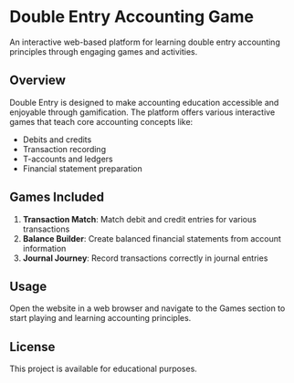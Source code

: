 # Double Entry Accounting Game

An interactive web-based platform for learning double entry accounting principles through engaging games and activities.

## Overview

Double Entry is designed to make accounting education accessible and enjoyable through gamification. The platform offers various interactive games that teach core accounting concepts like:

- Debits and credits
- Transaction recording
- T-accounts and ledgers
- Financial statement preparation

## Games Included

1. **Transaction Match**: Match debit and credit entries for various transactions
2. **Balance Builder**: Create balanced financial statements from account information
3. **Journal Journey**: Record transactions correctly in journal entries

## Usage

Open the website in a web browser and navigate to the Games section to start playing and learning accounting principles.

## License

This project is available for educational purposes.

